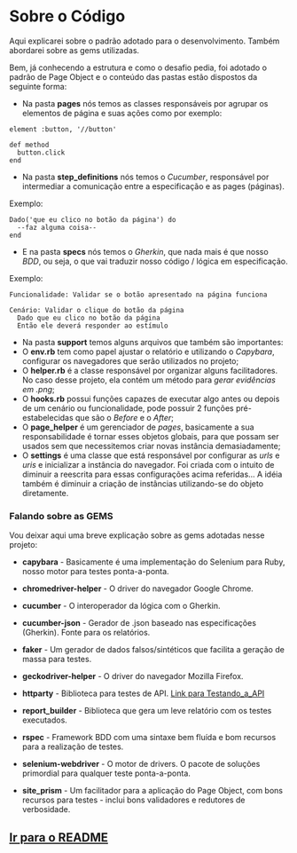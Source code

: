 # Sobre o Código

Aqui explicarei sobre o padrão adotado para o desenvolvimento. Também abordarei sobre as gems utilizadas.

Bem, já conhecendo a estrutura e como o desafio pedia, foi adotado o padrão de Page Object e o conteúdo das pastas estão dispostos da seguinte forma:

- Na pasta **pages** nós temos as classes responsáveis por agrupar os elementos de página e suas ações como por exemplo:

```
element :button, '//button'

def method
  button.click
end
```

- Na pasta **step_definitions** nós temos o *Cucumber*, responsável por intermediar a comunicação entre a especificação e as pages (páginas).

Exemplo:

```
Dado('que eu clico no botão da página') do
  --faz alguma coisa--
end
```

- E na pasta **specs** nós temos o *Gherkin*, que nada mais é que nosso *BDD*, ou seja, o que vai traduzir nosso código / lógica em especificação.

Exemplo:

```
Funcionalidade: Validar se o botão apresentado na página funciona

Cenário: Validar o clique do botão da página
  Dado que eu clico no botão da página
  Então ele deverá responder ao estímulo
```

- Na pasta **support** temos alguns arquivos que também são importantes:
- O **env.rb** tem como papel ajustar o relatório e utilizando o *Capybara*, configurar os navegadores que serão utilizados no projeto;
- O **helper.rb** é a classe responsável por organizar alguns facilitadores. No caso desse projeto, ela contém um método para *gerar evidências em .png*;
- O **hooks.rb** possui funções capazes de executar algo antes ou depois de um cenário ou funcionalidade, pode possuir 2 funções pré-estabelecidas que são o *Before* e o *After*;
- O **page_helper** é um gerenciador de *pages*, basicamente a sua responsabilidade é tornar esses objetos globais, para que possam ser usados sem que necessitemos criar novas instância demasiadamente;
- O **settings** é uma classe que está responsável por configurar as *urls* e *uris* e inicializar a instância do navegador. Foi criada com o intuito de diminuir a reescrita para essas configurações acima referidas... A idéia também é diminuir a criação de instâncias utilizando-se do objeto diretamente.

### Falando sobre as GEMS

Vou deixar aqui uma breve explicação sobre as gems adotadas nesse projeto:

- __capybara__
       - Basicamente é uma implementação do Selenium para Ruby, nosso motor para testes ponta-a-ponta.

- __chromedriver-helper__
       - O driver do navegador Google Chrome.

- __cucumber__
       - O interoperador da lógica com o Gherkin.

- __cucumber-json__
       - Gerador de .json baseado nas especificações (Gherkin). Fonte para os relatórios.

- __faker__
       - Um gerador de dados falsos/sintéticos que facilita a geração de massa para testes.

- __geckodriver-helper__
       - O driver do navegador Mozilla Firefox.

- __httparty__
       - Biblioteca para testes de API. [Link para Testando_a_API](../explanation/API.md)

- __report_builder__
       - Biblioteca que gera um leve relatório com os testes executados.

- __rspec__
       - Framework BDD com uma sintaxe bem fluída e bom recursos para a realização de testes.

- __selenium-webdriver__
       - O motor de drivers. O pacote de soluções primordial para qualquer teste ponta-a-ponta.

- __site_prism__
       - Um facilitador para a aplicação do Page Object, com bons recursos para testes - inclui bons validadores e redutores de verbosidade.

## [Ir para o README](../README.md)